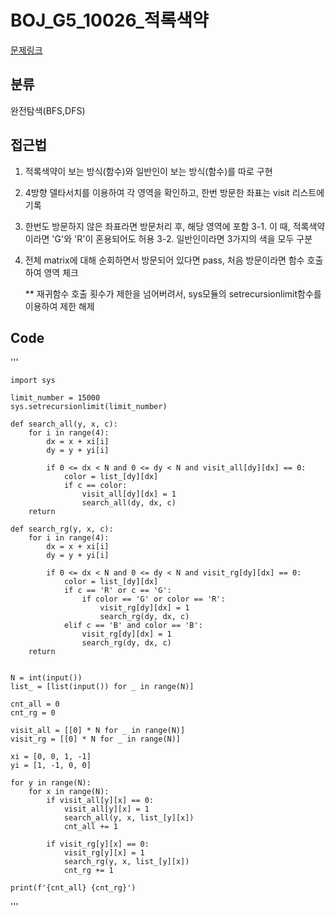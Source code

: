 # BOJ_G5_10026_적록색약

[문제링크](https://www.acmicpc.net/problem/10026)

## 분류
완전탐색(BFS,DFS)

## 접근법
1. 적록색약이 보는 방식(함수)와 일반인이 보는 방식(함수)를 따로 구현
2. 4방향 델타서치를 이용하여 각 영역을 확인하고, 한번 방문한 좌표는 visit 리스트에 기록
3. 한번도 방문하지 않은 좌표라면 방문처리 후, 해당 영역에 포함
  3-1. 이 때, 적록색약이라면 'G'와 'R'이 혼용되어도 허용
  3-2. 일반인이라면 3가지의 색을 모두 구분
4. 전체 matrix에 대해 순회하면서 방문되어 있다면 pass,
   처음 방문이라면 함수 호출하여 영역 체크
   
    ** 재귀함수 호출 횟수가 제한을 넘어버려서, sys모듈의 setrecursionlimit함수를 이용하여 제한 해제
   

## Code
'''
   
    import sys

    limit_number = 15000
    sys.setrecursionlimit(limit_number)
    
    def search_all(y, x, c):
        for i in range(4):
            dx = x + xi[i]
            dy = y + yi[i]
    
            if 0 <= dx < N and 0 <= dy < N and visit_all[dy][dx] == 0:
                color = list_[dy][dx]
                if c == color:
                    visit_all[dy][dx] = 1
                    search_all(dy, dx, c)
        return
    
    def search_rg(y, x, c):
        for i in range(4):
            dx = x + xi[i]
            dy = y + yi[i]
    
            if 0 <= dx < N and 0 <= dy < N and visit_rg[dy][dx] == 0:
                color = list_[dy][dx]
                if c == 'R' or c == 'G':
                    if color == 'G' or color == 'R':
                        visit_rg[dy][dx] = 1
                        search_rg(dy, dx, c)
                elif c == 'B' and color == 'B':
                    visit_rg[dy][dx] = 1
                    search_rg(dy, dx, c)
        return
    
    
    N = int(input())
    list_ = [list(input()) for _ in range(N)]
    
    cnt_all = 0
    cnt_rg = 0
    
    visit_all = [[0] * N for _ in range(N)]
    visit_rg = [[0] * N for _ in range(N)]
    
    xi = [0, 0, 1, -1]
    yi = [1, -1, 0, 0]
    
    for y in range(N):
        for x in range(N):
            if visit_all[y][x] == 0:
                visit_all[y][x] = 1
                search_all(y, x, list_[y][x])
                cnt_all += 1
    
            if visit_rg[y][x] == 0:
                visit_rg[y][x] = 1
                search_rg(y, x, list_[y][x])
                cnt_rg += 1
    
    print(f'{cnt_all} {cnt_rg}')


'''
